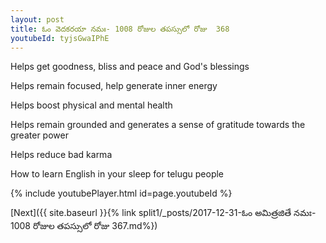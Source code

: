 ```yaml
---
layout: post
title: ఓం వెదకరయా నమః- 1008 రోజుల తపస్సులో రోజు  368
youtubeId: tyjsGwaIPhE
---
```

 
 
Helps get goodness, bliss and peace and God's blessings
 
Helps remain focused, help generate inner energy 
 
Helps boost physical and mental health 
 
Helps remain grounded and generates a sense of gratitude towards the greater power 
 
Helps reduce bad karma
 
How to learn English in your sleep for telugu people
 
 
 
 


{% include youtubePlayer.html id=page.youtubeId %}
 
[Next]({{ site.baseurl }}{% link split1/_posts/2017-12-31-ఓం అమిత్రజితే నమః- 1008 రోజుల తపస్సులో రోజు  367.md%})
 
